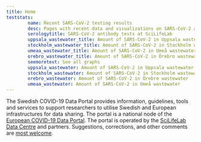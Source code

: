 ```yaml
---
title: Home
teststats:
        name: Recent SARS-CoV-2 testing results
        desc: Pages with recent data and visualizations on SARS-CoV-2 and COVID-19 tests carried out at various research facilities.
        serologytitle: SARS-CoV-2 antibody tests at SciLifeLab
        uppsala_wastewater_title: Amount of SARS-CoV-2 in Uppsala wastewater
        stockholm_wastewater_title: Amount of SARS-CoV-2 in Stockholm wastewater
        umeaa_wastewater_title: Amount of SARS-CoV-2 in Umeå wastewater
        orebro_wastewater_title: Amount of SARS-CoV-2 in Örebro wastewater
        seemoretext: See all graphs
        uppsala_wastewater: Amount of SARS-CoV-2 in Uppsala wastewater
        stockholm_wastewater: Amount of SARS-CoV-2 in Stockholm wastewater
        orebro_wastewater: Amount of SARS-CoV-2 in Örebro wastewater
        umeaa_wastewater: Amount of SARS-CoV-2 in Umeå wastewater
---
```


The Swedish COVID-19 Data Portal provides information, guidelines, tools and services to support researchers to utilise Swedish and European infrastructures for data sharing. The portal is a national node of the [European COVID-19 Data Portal](https://covid19dataportal.org). The portal is operated by the [SciLifeLab Data Centre](https://scilifelab.se/data/) and partners. Suggestions, corrections, and other comments are [most welcome](/contact/).
